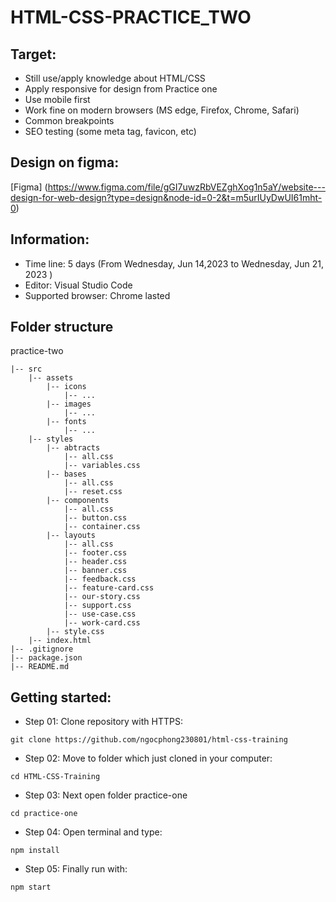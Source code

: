 # HTML-CSS-PRACTICE_TWO #

## Target: ##
- Still use/apply knowledge about HTML/CSS
- Apply responsive for design from Practice one
- Use mobile first
- Work fine on modern browsers (MS edge, Firefox, Chrome, Safari)
- Common breakpoints
- SEO testing (some meta tag, favicon, etc)
## Design on figma: ##
[Figma] (https://www.figma.com/file/gGI7uwzRbVEZghXog1n5aY/website---design-for-web-design?type=design&node-id=0-2&t=m5urIUyDwUI61mht-0)
## Information: ##
- Time line: 5 days (From Wednesday, Jun 14,2023 to Wednesday, Jun 21, 2023 )
- Editor: Visual Studio Code
- Supported browser: Chrome lasted
## Folder structure ##
practice-two
~~~
|-- src
    |-- assets
        |-- icons
            |-- ...
        |-- images
            |-- ...
        |-- fonts
            |-- ...
    |-- styles
        |-- abtracts
            |-- all.css
            |-- variables.css
        |-- bases
            |-- all.css
            |-- reset.css
        |-- components
            |-- all.css
            |-- button.css
            |-- container.css
        |-- layouts
            |-- all.css
            |-- footer.css
            |-- header.css
            |-- banner.css
            |-- feedback.css
            |-- feature-card.css
            |-- our-story.css
            |-- support.css
            |-- use-case.css
            |-- work-card.css
        |-- style.css
    |-- index.html
|-- .gitignore
|-- package.json
|-- README.md
~~~

## Getting started:
- Step 01: Clone repository with HTTPS:
~~~
git clone https://github.com/ngocphong230801/html-css-training
~~~
- Step 02: Move to folder which just cloned in your computer:
~~~
cd HTML-CSS-Training
~~~
- Step 03: Next open folder practice-one
~~~
cd practice-one
~~~
- Step 04: Open terminal and type:
~~~
npm install
~~~
- Step 05: Finally run with:
~~~
npm start
~~~